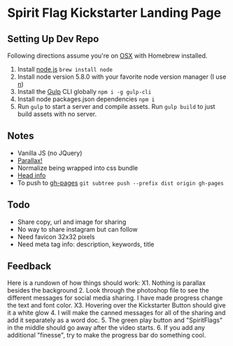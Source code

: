 # Spirit Flag Kickstarter Landing Page

## Setting Up Dev Repo
Following directions assume you're on [OSX](http://brew.sh/) with Homebrew installed.
1. Install [node.js](https://nodejs.org/en/) `brew install node`
2. Install node version 5.8.0 with your favorite node version manager (I use [n](https://www.npmjs.com/package/n))
3. Install the [Gulp](http://gulpjs.com/) CLI globally `npm i -g gulp-cli`
4. Install node packages.json dependencies `npm i`
5. Run `gulp` to start a server and compile assets. Run `gulp build` to just build assets with no server.

## Notes
- Vanilla JS (no JQuery)
- [Parallax!](https://github.com/wagerfield/parallax)
- Normalize being wrapped into css bundle
- [Head info](https://github.com/joshbuchea/HEAD)
- To push to [gh-pages](http://anthony-dandrea.github.io/spirit-flag-kickstarter-lp/) `git subtree push --prefix dist origin gh-pages`

## Todo
- Share copy, url and image for sharing
- No way to share instagram but can follow
- Need favicon 32x32 pixels
- Need meta tag info: description, keywords, title

## Feedback
Here is a rundown of how things should work:
X1. Nothing is parallax besides the background
2. Look through the photoshop file to see the different messages for social media sharing. I have made progress change the text and font color.
X3. Hovering over the Kickstarter Button should give it a white glow
4. I will make the canned messages for all of the sharing and add it separately as a word doc.
5. The green play button and "SpiritFlags" in the middle should go away after the video starts.
6. If you add any additional "finesse", try to make the progress bar do something cool.
